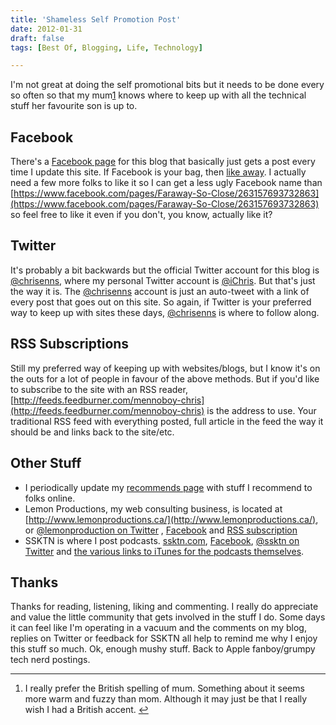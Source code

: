 ```yaml
---
title: 'Shameless Self Promotion Post'
date: 2012-01-31
draft: false
tags: [Best Of, Blogging, Life, Technology]

---
```


I'm not great at doing the self promotional bits but it needs to be done every so often so that my mum[1](#fn-20033:1) knows where to keep up with all the technical stuff her favourite son is up to.

Facebook
--------

There's a [Facebook page](https://www.facebook.com/pages/Faraway-So-Close/263157693732863) for this blog that basically just gets a post every time I update this site. If Facebook is your bag, then [like away](https://www.facebook.com/pages/Faraway-So-Close/263157693732863). I actually need a few more folks to like it so I can get a less ugly Facebook name than [https://www.facebook.com/pages/Faraway-So-Close/263157693732863](https://www.facebook.com/pages/Faraway-So-Close/263157693732863) so feel free to like it even if you don't, you know, actually like it?

Twitter
-------

It's probably a bit backwards but the official Twitter account for this blog is [@chrisenns](https://twitter.com/#!/chrisenns), where my personal Twitter account is [@iChris](https://twitter.com/#!/ichris). But that's just the way it is. The [@chrisenns](https://twitter.com/#!/chrisenns) account is just an auto-tweet with a link of every post that goes out on this site. So again, if Twitter is your preferred way to keep up with sites these days, [@chrisenns](https://twitter.com/#!/chrisenns) is where to follow along.

RSS Subscriptions
-----------------

Still my preferred way of keeping up with websites/blogs, but I know it's on the outs for a lot of people in favour of the above methods. But if you'd like to subscribe to the site with an RSS reader, [http://feeds.feedburner.com/mennoboy-chris](http://feeds.feedburner.com/mennoboy-chris) is the address to use. Your traditional RSS feed with everything posted, full article in the feed the way it should be and links back to the site/etc.

Other Stuff
-----------

*   I periodically update my [recommends page](https://chrisenns.com/recommends/) with stuff I recommend to folks online.
*   Lemon Productions, my web consulting business, is located at [http://www.lemonproductions.ca/](http://www.lemonproductions.ca/), or [@lemonproduction on Twitter](http://www.twitter.com/lemonproduction) , [Facebook](https://www.facebook.com/lemonproductionsca) and [RSS subscription](http://feeds.feedburner.com/lemonproductionsblog)
*   SSKTN is where I post podcasts. [ssktn.com](http://ssktn.com/), [Facebook](https://www.facebook.com/ssktn), [@ssktn on Twitter](https://twitter.com/#!/ssktn) and [the various links to iTunes for the podcasts themselves](http://ssktn.com/subscribe/).

Thanks
------

Thanks for reading, listening, liking and commenting. I really do appreciate and value the little community that gets involved in the stuff I do. Some days it can feel like I'm operating in a vacuum and the comments on my blog, replies on Twitter or feedback for SSKTN all help to remind me why I enjoy this stuff so much. Ok, enough mushy stuff. Back to Apple fanboy/grumpy tech nerd postings.

* * *

1.  I really prefer the British spelling of mum. Something about it seems more warm and fuzzy than mom. Although it may just be that I really wish I had a British accent. [↩](#fnref-20033:1)